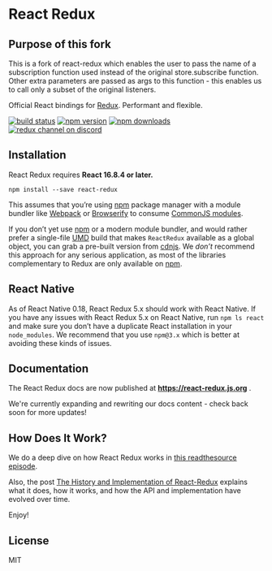 React Redux
=========================

## Purpose of this fork

This is a fork of react-redux which enables the user to pass the name of a subscription function used instead of the original store.subscribe function. Other extra parameters are passed as args to this function - this enables us to call only a subset of the original listeners.

Official React bindings for [Redux](https://github.com/reduxjs/redux).
Performant and flexible.

[![build status](https://img.shields.io/travis/reduxjs/react-redux/master.svg?style=flat-square)](https://travis-ci.org/reduxjs/react-redux) [![npm version](https://img.shields.io/npm/v/react-redux.svg?style=flat-square)](https://www.npmjs.com/package/react-redux)
[![npm downloads](https://img.shields.io/npm/dm/react-redux.svg?style=flat-square)](https://www.npmjs.com/package/react-redux)
[![redux channel on discord](https://img.shields.io/badge/discord-redux@reactiflux-61DAFB.svg?style=flat-square)](http://www.reactiflux.com)


## Installation

React Redux requires **React 16.8.4 or later.**

```
npm install --save react-redux
```

This assumes that you’re using [npm](http://npmjs.com/) package manager
with a module bundler like [Webpack](https://webpack.js.org/) or
[Browserify](http://browserify.org/) to consume [CommonJS
modules](https://webpack.js.org/api/module-methods/#commonjs).

If you don’t yet use [npm](http://npmjs.com/) or a modern module bundler, and would rather prefer a single-file [UMD](https://github.com/umdjs/umd) build that makes `ReactRedux` available as a global object, you can grab a pre-built version from [cdnjs](https://cdnjs.com/libraries/react-redux). We *don’t* recommend this approach for any serious application, as most of the libraries complementary to Redux are only available on [npm](http://npmjs.com/).

## React Native

As of React Native 0.18, React Redux 5.x should work with React Native. If you have any issues with React Redux 5.x on React Native, run `npm ls react` and make sure you don’t have a duplicate React installation in your `node_modules`. We recommend that you use `npm@3.x` which is better at avoiding these kinds of issues.


## Documentation

The React Redux docs are now published at **https://react-redux.js.org** .

We're currently expanding and rewriting our docs content - check back soon for more updates!

## How Does It Work?

We do a deep dive on how React Redux works in [this readthesource episode](https://www.youtube.com/watch?v=VJ38wSFbM3A).

Also, the post [The History and Implementation of React-Redux](https://blog.isquaredsoftware.com/2018/11/react-redux-history-implementation/)
explains what it does, how it works, and how the API and implementation have evolved over time.

Enjoy!

## License

MIT
